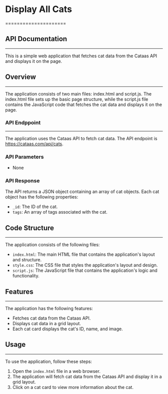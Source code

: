 # Display All Cats
=====================

## API Documentation
-------------------

This is a simple web application that fetches cat data from the Cataas API and displays it on the page.


## Overview
-------------------

The application consists of two main files: index.html and script.js. The index.html file sets up the basic page structure, while the script.js file contains the JavaScript code that fetches the cat data and displays it on the page.

### API Endppoint
-------------------

The application uses the Cataas API to fetch cat data. The API endpoint is https://cataas.com/api/cats.

### API Parameters

* None

### API Response

The API returns a JSON object containing an array of cat objects. Each cat object has the following properties:

* `_id`: The ID of the cat.
* `tags`: An array of tags associated with the cat.
 
## Code Structure
-----------------

The application consists of the following files:

* `index.html`: The main HTML file that contains the application's layout and structure.
* `style.css`: The CSS file that styles the application's layout and design.
* `script.js`: The JavaScript file that contains the application's logic and functionality.

## Features
------------

The application has the following features:

* Fetches cat data from the Cataas API.
* Displays cat data in a grid layout.
* Each cat card displays the cat's ID, name, and image.

## Usage
-----

To use the application, follow these steps:

1. Open the `index.html` file in a web browser.
2. The application will fetch cat data from the Cataas API and display it in a grid layout. 
3. Click on a cat card to view more information about the cat.
